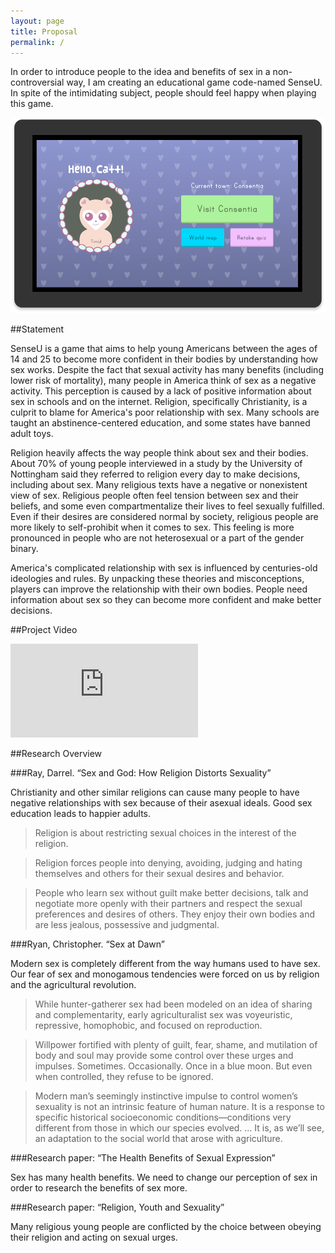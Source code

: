 ```yaml
---
layout: page
title: Proposal
permalink: /
---
```


In order to introduce people to the idea and benefits of sex in a non-controversial way, I am creating an educational game code-named SenseU. In spite of the intimidating subject, people should feel happy when playing this game.

![](/assets/img/proposal/mockup1.png)

##Statement

SenseU is a game that aims to help young Americans between the ages of 14 and 25 to become more confident in their bodies by understanding how sex works. Despite the fact that sexual activity has many benefits (including lower risk of mortality), many people in America think of sex as a negative activity. This perception is caused by a lack of positive information about sex in schools and on the internet. Religion, specifically Christianity, is a culprit to blame for America's poor relationship with sex. Many schools are taught an abstinence-centered education, and some states have banned adult toys.

Religion heavily affects the way people think about sex and their bodies. About 70% of young people interviewed in a study by the University of Nottingham said they referred to religion every day to make decisions, including about sex. Many religious texts have a negative or nonexistent view of sex. Religious people often feel tension between sex and their beliefs, and some even compartmentalize their lives to feel sexually fulfilled. Even if their desires are considered normal by society, religious people are more likely to self-prohibit when it comes to sex. This feeling is more pronounced in people who are not heterosexual or a part of the gender binary.

America's complicated relationship with sex is influenced by centuries-old ideologies and rules. By unpacking these theories and misconceptions, players can improve the relationship with their own bodies. People need information about sex so they can become more confident and make better decisions.

##Project Video
<div class="video-container">
	<iframe src="https://www.youtube.com/embed/o3EJRcqHXbY?rel=0&amp;controls=0&amp;showinfo=0" frameborder="0" allowfullscreen></iframe>
</div>

##Research Overview

###Ray, Darrel. “Sex and God: How Religion Distorts Sexuality”

Christianity and other similar religions can cause many people to have negative relationships with sex because of their asexual ideals. Good sex education leads to happier adults.

> Religion is about restricting sexual choices in the interest of the religion.


> Religion forces people into denying, avoiding, judging and hating themselves and others for their sexual desires and behavior.

> People who learn sex without guilt make better decisions, talk and negotiate more openly with their partners and respect the sexual preferences and desires of others. They enjoy their own bodies and are less jealous, possessive and judgmental.

###Ryan, Christopher. “Sex at Dawn”

Modern sex is completely different from the way humans used to have sex. Our fear of sex and monogamous tendencies were forced on us by religion and the agricultural revolution.

> While hunter-gatherer sex had been modeled on an idea of sharing and complementarity, early agriculturalist sex was voyeuristic, repressive, homophobic, and focused on reproduction.

> Willpower fortified with plenty of guilt, fear, shame, and mutilation of body and soul may provide some control over these urges and impulses. Sometimes. Occasionally. Once in a blue moon. But even when controlled, they refuse to be ignored.

> Modern man’s seemingly instinctive impulse to control women’s sexuality is not an intrinsic feature of human nature. It is a response to specific historical socioeconomic conditions—conditions very different from those in which our species evolved. … It is, as we’ll see, an adaptation to the social world that arose with agriculture.

###Research paper: “The Health Benefits of Sexual Expression”

Sex has many health benefits. We need to change our perception of sex in order to research the benefits of sex more.

###Research paper:  “Religion, Youth and Sexuality”

Many religious young people are conflicted by the choice between obeying their religion and acting on sexual urges.
